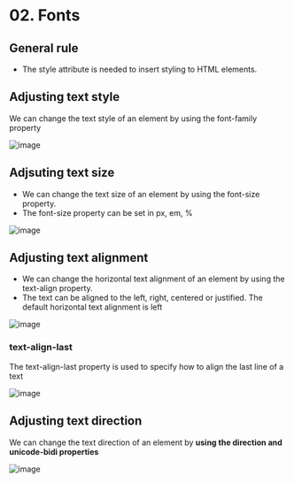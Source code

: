 # 02. Fonts

## General rule
- The style attribute is needed to insert styling to HTML elements.

## Adjusting text style
We can change the text style of an element by using the font-family property

![image](https://github.com/Fong20/Learning-repository/assets/150316121/1aaa16e5-9ccf-4467-90e5-9f1a635fa574)

## Adjsuting text size
- We can change the text size of an element by using the font-size property.
- The font-size property can be set in px, em, %

![image](https://github.com/Fong20/Learning-repository/assets/150316121/28ef7598-d7bf-4a37-afc4-af2622d74dea)

## Adjusting text alignment
- We can change the horizontal text alignment of an element by using the text-align property.
- The text can be aligned to the left, right, centered or justified. The default horizontal text alignment is left

 ![image](https://github.com/Fong20/Learning-repository/assets/150316121/ea95a2d4-74de-4c06-8591-26c61a54259c)

  ### text-align-last
  The text-align-last property is used to specify how to align the last line of a text
  
  ![image](https://github.com/Fong20/Learning-repository/assets/150316121/f8437904-90ee-4c30-88d2-0c359e36baaa)

## Adjusting text direction
We can change the text direction of an element by **using the direction and unicode-bidi properties**

![image](https://github.com/Fong20/Learning-repository/assets/150316121/cea47672-d28c-4eb4-9e1a-573eba5a8cd2)





